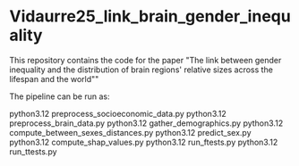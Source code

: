 # Vidaurre25_link_brain_gender_inequality
This repository contains the code for the paper "The link between gender inequality and the distribution of brain regions' relative sizes across the lifespan and the world""

The pipeline can be run as:

python3.12 preprocess_socioeconomic_data.py
python3.12 preprocess_brain_data.py
python3.12 gather_demographics.py
python3.12 compute_between_sexes_distances.py
python3.12 predict_sex.py
python3.12 compute_shap_values.py
python3.12 run_ftests.py
python3.12 run_ttests.py


